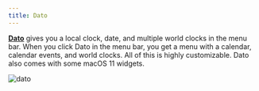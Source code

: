 ```yaml
---
title: Dato
---
```


[**Dato**](https://sindresorhus.com/dato) gives you a local clock, date, and multiple world clocks in the menu bar. When you click Dato in the menu bar, you get a menu with a calendar, calendar events, and world clocks. All of this is highly customizable. Dato also comes with some macOS 11 widgets.

![dato](/dato.webp)
